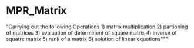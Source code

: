 # MPR_Matrix
"Carrying out the following Operations 1) matrix multiplication  2) partioning of matrices  3) evaluation of determinent of square matrix 4) inverse of squatre matrix  5) rank of a matrix  6) solution of linear equations"""
